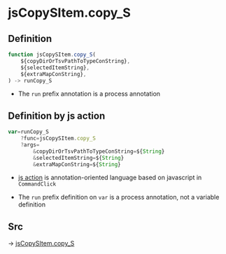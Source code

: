 # jsCopySItem.copy_S

## Definition

```js.js
function jsCopySItem.copy_S(
	${copyDirOrTsvPathToTypeConString},
	${selectedItemString},
	${extraMapConString},
) -> runCopy_S
```

- The `run` prefix annotation is a process annotation
## Definition by js action

```js.js
var=runCopy_S
	?func=jsCopySItem.copy_S
	?args=
		&copyDirOrTsvPathToTypeConString=${String}
		&selectedItemString=${String}
		&extraMapConString=${String}
```

- [js action](#) is annotation-oriented language based on javascript in `CommandClick`

- The `run` prefix definition on `var` is a process annotation, not a variable definition

## Src

-> [jsCopySItem.copy_S](https://github.com/puutaro/CommandClick/blob/master/app/src/main/java/com/puutaro/commandclick/fragment_lib/terminal_fragment/js_interface/list_index/JsCopySItem.kt#L32)


